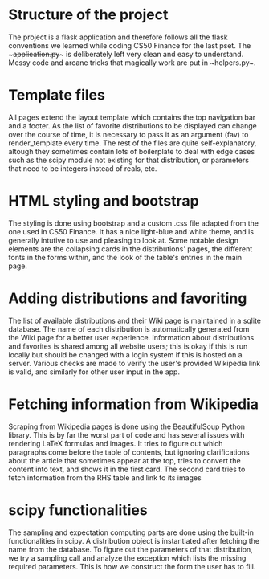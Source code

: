 # Structure of the project

The project is a flask application and therefore follows all the flask conventions we learned
while coding CS50 Finance for the last pset.
The ~~~application.py~~~ is deliberately left very clean and easy to understand.
Messy code and arcane tricks that magically work are put in ~~~helpers.py~~~.

# Template files

All pages extend the layout template which contains the top navigation bar and a footer.
As the list of favorite distributions to be displayed can change over the course of time,
it is necessary to pass it as an argument (fav) to render_template every time.
The rest of the files are quite self-explanatory, altough they sometimes contain
lots of boilerplate to deal with edge cases such as the scipy module not existing for that distribution,
or parameters that need to be integers instead of reals, etc.

# HTML styling and bootstrap

The styling is done using bootstrap and a custom .css file adapted from the one used in CS50 Finance.
It has a nice light-blue and white theme, and is generally intutive to use and pleasing to look at.
Some notable design elements are the collapsing cards in the distributions' pages,
the different fonts in the forms within, and the look of the table's entries in the main page.

# Adding distributions and favoriting

The list of available distributions and their Wiki page is maintained in a sqlite database.
The name of each distribution is automatically generated from the Wiki page for a better user experience.
Information about distributions and favorites is shared among all website users;
this is okay if this is run locally but should be changed with a login system if this is hosted on a server.
Various checks are made to verify the user's provided Wikipedia link is valid,
and similarly for other user input in the app.

# Fetching information from Wikipedia

Scraping from Wikipedia pages is done using the BeautifulSoup Python library.
This is by far the worst part of code and has several issues with rendering LaTeX formulas and images.
It tries to figure out which paragraphs come before the table of contents,
but ignoring clarifications about the article that sometimes appear at the top,
tries to convert the content into text, and shows it in the first card.
The second card tries to fetch information from the RHS table and link to its images

# scipy functionalities

The sampling and expectation computing parts are done using the built-in functionalities in scipy.
A distribution object is instantiated after fetching the name from the database.
To figure out the parameters of that distribution, we try a sampling call
and analyze the exception which lists the missing required parameters.
This is how we construct the form the user has to fill.




